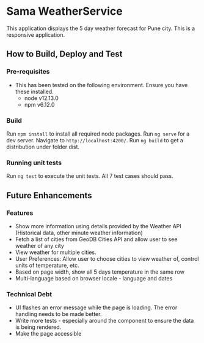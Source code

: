 # Sama WeatherService

This application displays the 5 day weather forecast for Pune city. This is a responsive application.

## How to Build, Deploy and Test

### Pre-requisites

- This has been tested on the following environment. Ensure you have these installed.
    - node v12.13.0
    - npm v6.12.0

### Build

Run `npm install` to install all required node packages.
Run `ng serve` for a dev server. Navigate to `http://localhost:4200/`. 
Run `ng build` to get a distribution under folder dist.

### Running unit tests

Run `ng test` to execute the unit tests. All 7 test cases should pass. 

## Future Enhancements

### Features

- Show more information using details provided by the Weather API (Historical data, other minute weather information)
- Fetch a list of cities from GeoDB Cities API and allow user to see weather of any city
- View weather for multiple cities.
- User Preferences: Allow user to choose cities to view weather of, control units of temperature, etc.
- Based on page width, show all 5 days temperature in the same row
- Multi-language based on browser locale - language and dates

### Technical Debt

- UI flashes an error message while the page is loading. The error handling needs to be made better.
- Write more tests - especially around the component to ensure the data is being rendered.
- Make the page accessible

